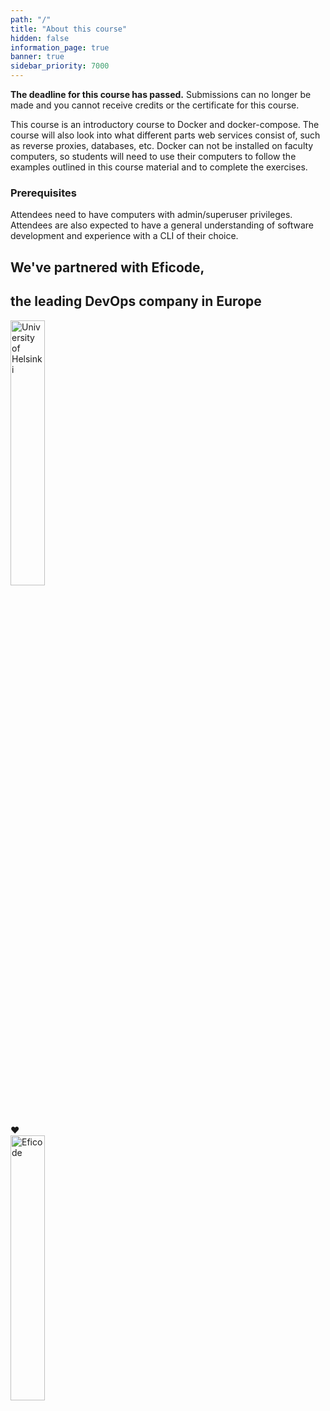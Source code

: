 ```yaml
---
path: "/"
title: "About this course"
hidden: false
information_page: true
banner: true
sidebar_priority: 7000
---
```


<text-box variant="hint" name="Notice">
  <strong>The deadline for this course has passed.</strong> Submissions can no longer be made and you cannot receive credits or the certificate for this course.
</text-box>

This course is an introductory course to Docker and docker-compose. The course will also look into what different parts web services consist of, such as reverse proxies, databases, etc. Docker can not be installed on faculty computers, so students will need to use their computers to follow the examples outlined in this course material and to complete the exercises.

### Prerequisites

Attendees need to have computers with admin/superuser privileges. Attendees are also expected to have a general understanding of software development and experience with a CLI of their choice.

## We've partnered with Eficode,
## the leading DevOps company in Europe

<img style="width: 33%;" src="./img/hy_logo.svg" alt="University of Helsinki">
<div class="heart-container"> <span class="heart-pulse"> &#10084 </span> </div>
<img style="width: 33%;" src="./img/eficode_logo_black.svg" alt="Eficode">
